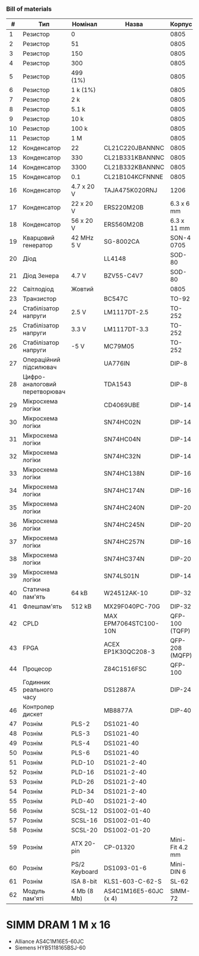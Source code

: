 ### Bill of materials

| #  | Тип                           | Номінал       | Назва                 | Корпус          | Виробник | Кількість |
| -- | ----------------------------- | ------------- | --------------------- | --------------- | -------- | --------- |
| 1  | Резистор                      | 0             |                       | 0805            |          | 4         |
| 2  | Резистор                      | 51            |                       | 0805            |          | 4         |
| 3  | Резистор                      | 150           |                       | 0805            |          | 22        |
| 4  | Резистор                      | 300           |                       | 0805            |          | 10        |
| 5  | Резистор                      | 499 (1%)      |                       | 0805            |          | 35        |
| 6  | Резистор                      | 1 k (1%)      |                       | 0805            |          | 72        |
| 7  | Резистор                      | 2 k           |                       | 0805            |          | 8         |
| 8  | Резистор                      | 5.1 k         |                       | 0805            |          | 32        |
| 9  | Резистор                      | 10 k          |                       | 0805            |          | 1         |
| 10 | Резистор                      | 100 k         |                       | 0805            |          | 3         |
| 11 | Резистор                      | 1 M           |                       | 0805            |          | 2         |
| 12 | Конденсатор                   | 22            | CL21C220JBANNNC       | 0805            | Samsung  | 3         |
| 13 | Конденсатор                   | 330           | CL21B331KBANNNC       | 0805            | Samsung  | 1         |
| 14 | Конденсатор                   | 3300          | CL21B332KBANNNC       | 0805            | Samsung  | 3         |
| 15 | Конденсатор                   | 0.1           | CL21B104KCFNNNE       | 0805            | Samsung  | 63        |
| 16 | Конденсатор                   | 4.7 x 20 V    | TAJA475K020RNJ        | 1206            | AVX      | 1         |
| 17 | Конденсатор                   | 22 x 20 V     | ERS220M20B            | 6.3 x 6 mm      | Hitano   | 2         |
| 18 | Конденсатор                   | 56 x 20 V     | ERS560M20B            | 6.3 x 11 mm     | Hitano   | 4         |
| 19 | Кварцовий генератор           | 42 MHz 5 V    | SG-8002CA             | SON-4 0705      | Epson    | 1         |
| 20 | Діод                          |               | LL4148                | SOD-80          | Semtech  | 6         |
| 21 | Діод Зенера                   | 4.7 V         | BZV55-C4V7            | SOD-80          | Nexperia | 3         |
| 22 | Світлодіод                    | Жовтий        |                       | 0805            |          | 1         |
| 23 | Транзистор                    |               | BC547C                | TO-92           | onsemi   | 3         |
| 24 | Стабілізатор напруги          | 2.5 V         | LM1117DT-2.5          | TO-252          | TI       | 1         |
| 25 | Стабілізатор напруги          | 3.3 V         | LM1117DT-3.3          | TO-252          | TI       | 2         |
| 26 | Стабілізатор напруги          | -5 V          | MC79M05               | TO-252          | onsemi   | 1         |
| 27 | Операційний підсилювач        |               | UA776IN               | DIP-8           | STM      | 2         |
| 28 | Цифро-аналоговий перетворювач |               | TDA1543               | DIP-8           | NXP      | 1         |
| 29 | Мікросхема логіки             |               | CD4069UBE             | DIP-14          | TI       | 1         |
| 30 | Мікросхема логіки             |               | SN74HC02N             | DIP-14          | TI       | 1         |
| 31 | Мікросхема логіки             |               | SN74HC04N             | DIP-14          | TI       | 2         |
| 32 | Мікросхема логіки             |               | SN74HC32N             | DIP-14          | TI       | 1         |
| 33 | Мікросхема логіки             |               | SN74HC138N            | DIP-16          | TI       | 1         |
| 34 | Мікросхема логіки             |               | SN74HC174N            | DIP-16          | TI       | 4         |
| 35 | Мікросхема логіки             |               | SN74HC240N            | DIP-20          | TI       | 2         |
| 36 | Мікросхема логіки             |               | SN74HC245N            | DIP-20          | TI       | 7         |
| 37 | Мікросхема логіки             |               | SN74HC257N            | DIP-16          | TI       | 3         |
| 38 | Мікросхема логіки             |               | SN74HC374N            | DIP-20          | TI       | 5         |
| 39 | Мікросхема логіки             |               | SN74LS01N             | DIP-14          | TI       | 1         |
| 40 | Статична пам'ять              | 64 kB         | W24512AK-10           | DIP-32          | Winbond  | 5         |
| 41 | Флешпам'ять                   | 512 kB        | MX29F040PC-70G        | DIP-32          | Macronix | 1         |
| 42 | CPLD                          |               | MAX EPM7064STC100-10N | QFP-100 (TQFP)  | Altera   | 1         |
| 43 | FPGA                          |               | ACEX EP1K30QC208-3    | QFP-208 (MQFP)  | Altera   | 1         |
| 44 | Процесор                      |               | Z84C1516FSC           | QFP-100         | Zilog    | 1         |
| 45 | Годинник реального часу       |               | DS12887A              | DIP-24          | Maxim    | 1         |
| 46 | Контролер дискет              |               | MB8877A               | DIP-40          | Fujitsu  | 1         |
| 47 | Рознім                        | PLS-2         | DS1021-40             |                 | Connfly  | 2         |
| 48 | Рознім                        | PLS-3         | DS1021-40             |                 | Connfly  | 1         |
| 49 | Рознім                        | PLS-4         | DS1021-40             |                 | Connfly  | 2         |
| 50 | Рознім                        | PLS-6         | DS1021-40             |                 | Connfly  | 2         |
| 51 | Рознім                        | PLD-10        | DS1021-2-40           |                 | Connfly  | 5         |
| 52 | Рознім                        | PLD-16        | DS1021-2-40           |                 | Connfly  | 1         |
| 53 | Рознім                        | PLD-26        | DS1021-2-40           |                 | Connfly  | 1         |
| 54 | Рознім                        | PLD-34        | DS1021-2-40           |                 | Connfly  | 1         |
| 55 | Рознім                        | PLD-40        | DS1021-2-40           |                 | Connfly  | 2         |
| 56 | Рознім                        | SCSL-12       | DS1002-01-40          |                 | Connfly  | 2         |
| 57 | Рознім                        | SCSL-16       | DS1002-01-40          |                 | Connfly  | 2         |
| 58 | Рознім                        | SCSL-20       | DS1002-01-20          |                 | Connfly  | 2         |
| 59 | Рознім                        | ATX 20-pin    | CP-01320              | Mini-Fit 4.2 mm | CviLux   | 1         |
| 60 | Рознім                        | PS/2 Keyboard | DS1093-01-6           | Mini-DIN 6      | Connfly  | 1         |
| 61 | Рознім                        | ISA 8-bit     | KLS1-603-C-62-S       | SL-62           | KLS      | 3         |
| 62 | Модуль пам'яті                | 4 Mb (8 Mb)   | AS4C1M16E5-60JC (x 4) | SIMM-72         | Alliance | 1         |

# SIMM DRAM 1 M x 16

* Alliance AS4C1M16E5-60JC
* Siemens HYB5118165BSJ-60
